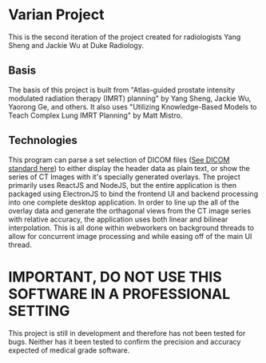 # Varian Project

This is the second iteration of the project created for radiologists Yang Sheng and Jackie Wu at Duke Radiology.

## Basis

The basis of this project is built from "Atlas-guided prostate intensity modulated radiation therapy (IMRT) planning" by Yang Sheng, Jackie Wu, Yaorong Ge, and others. It also uses "Utilizing Knowledge-Based Models to Teach Complex Lung IMRT Planning" by Matt Mistro.

## Technologies

This program can parse a set selection of DICOM files ([See DICOM standard here](https://www.dicomstandard.org/)) to either display the header data as plain text, or show the series of CT Images with it's specially generated overlays. The project primarily uses ReactJS and NodeJS, but the entire application is then packaged using ElectronJS to bind the frontend UI and backend processing into one complete desktop application. In order to line up the all of the overlay data and generate the orthagonal views from the CT image series with relative accuracy, the application uses both linear and bilinear interpolation. This is all done within webworkers on background threads to allow for concurrent image processing and while easing off of the main UI thread.

# IMPORTANT, DO NOT USE THIS SOFTWARE IN A PROFESSIONAL SETTING

This project is still in development and therefore has not been tested for bugs. Neither has it been tested to confirm the precision and accuracy expected of medical grade software.
